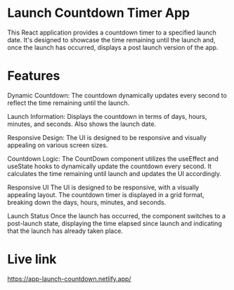 # Launch Countdown Timer App
This React application provides a countdown timer to a specified launch date. It's designed to showcase the time remaining until the launch and, once the launch has occurred, displays a post launch version of the app.

# Features
Dynamic Countdown: The countdown dynamically updates every second to reflect the time remaining until the launch.

Launch Information: Displays the countdown in terms of days, hours, minutes, and seconds. Also shows the launch date.

Responsive Design: The UI is designed to be responsive and visually appealing on various screen sizes.

Countdown Logic:
The CountDown component utilizes the useEffect and useState hooks to dynamically update the countdown every second. It calculates the time remaining until launch and updates the UI accordingly.

Responsive UI
The UI is designed to be responsive, with a visually appealing layout. The countdown timer is displayed in a grid format, breaking down the days, hours, minutes, and seconds.

Launch Status
Once the launch has occurred, the component switches to a post-launch state, displaying the time elapsed since launch and indicating that the launch has already taken place.
# Live link
https://app-launch-countdown.netlify.app/